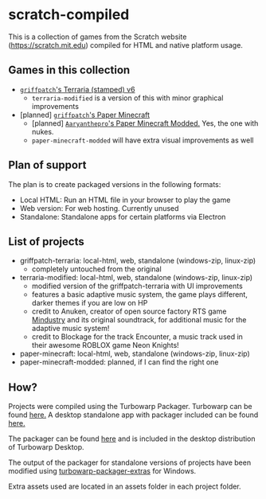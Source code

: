 # scratch-compiled

This is a collection of games from the Scratch website (<https://scratch.mit.edu>) compiled for HTML and native platform usage.

## Games in this collection

- [`griffpatch`'s Terraria (stamped) v6](<https://scratch.mit.edu/projects/322341152>)
  - `terraria-modified` is a version of this with minor graphical improvements
- [planned] [`griffpatch`'s Paper Minecraft](<https://scratch.mit.edu/projects/10128407/>)
  - [planned] [`Aaryanthepro`'s Paper Minecraft Modded.](https://scratch.mit.edu/projects/407871564/) Yes, the one with nukes.
  - `paper-minecraft-modded` will have extra visual improvements as well

## Plan of support

The plan is to create packaged versions in the following formats:

- Local HTML: Run an HTML file in your browser to play the game
- Web version: For web hosting. Currently unused
- Standalone: Standalone apps for certain platforms via Electron

## List of projects

- griffpatch-terraria: local-html, web, standalone (windows-zip, linux-zip)
  - completely untouched from the original
- terraria-modified: local-html, web, standalone (windows-zip, linux-zip)
  - modified version of the griffpatch-terraria with UI improvements
  - features a basic adaptive music system, the game plays different, darker themes if you are low on HP
  - credit to Anuken, creator of open source factory RTS game [Mindustry](https://github.com/anuken/mindustry) and its original soundtrack, for additional music for the adaptive music system!
  - credit to Blockage for the track Encounter, a music track used in their awesome ROBLOX game Neon Knights!
- paper-minecraft: local-html, web, standalone (windows-zip, linux-zip)
- paper-minecraft-modded: planned, if I can find the right one

## How?

Projects were compiled using the Turbowarp Packager. Turbowarp can be found [here.](https://turbowarp.org) A desktop standalone app with packager included can be found [here.](https://desktop.turbowarp.org/)

The packager can be found [here](https://packager.turbowarp.org/) and is included in the desktop distribution of Turbowarp Desktop.

The output of the packager for standalone versions of projects have been modified using [turbowarp-packager-extras](https://github.com/TurboWarp/packager-extras) for Windows.

Extra assets used are located in an assets folder in each project folder.
